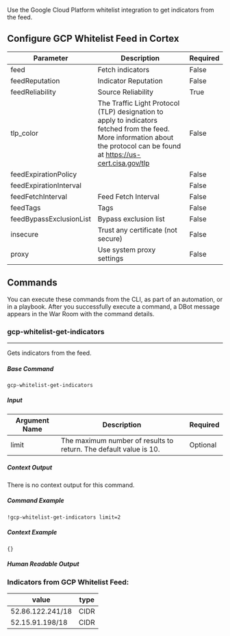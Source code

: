 Use the Google Cloud Platform whitelist integration to get indicators from the feed.

## Configure GCP Whitelist Feed in Cortex


| **Parameter** | **Description** | **Required** |
| --- | --- | --- |
| feed | Fetch indicators | False |
| feedReputation | Indicator Reputation | False |
| feedReliability | Source Reliability | True |
| tlp_color | The Traffic Light Protocol (TLP) designation to apply to indicators fetched from the feed. More information about the protocol can be found at https://us-cert.cisa.gov/tlp | False |
| feedExpirationPolicy |  | False |
| feedExpirationInterval |  | False |
| feedFetchInterval | Feed Fetch Interval | False |
| feedTags | Tags | False |
| feedBypassExclusionList | Bypass exclusion list | False |
| insecure | Trust any certificate \(not secure\) | False |
| proxy | Use system proxy settings | False |

## Commands

You can execute these commands from the CLI, as part of an automation, or in a playbook.
After you successfully execute a command, a DBot message appears in the War Room with the command details.

### gcp-whitelist-get-indicators

***
Gets indicators from the feed.


##### Base Command

`gcp-whitelist-get-indicators`

##### Input

| **Argument Name** | **Description** | **Required** |
| --- | --- | --- |
| limit | The maximum number of results to return. The default value is 10. | Optional | 


##### Context Output

There is no context output for this command.

##### Command Example

```!gcp-whitelist-get-indicators limit=2```

##### Context Example

```
{}
```

##### Human Readable Output

### Indicators from GCP Whitelist Feed:

|value|type|
|---|---|
| 52.86.122.241/18 | CIDR |
| 52.15.91.198/18 | CIDR |
